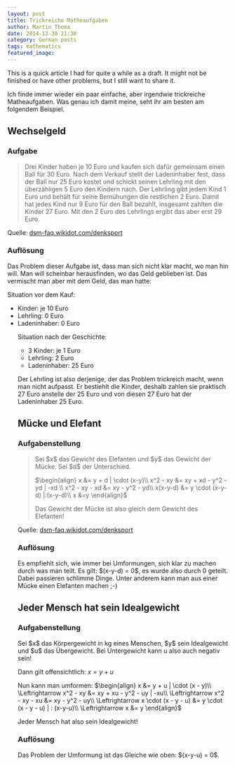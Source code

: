 ```yaml
---
layout: post
title: Trickreiche Matheaufgaben
author: Martin Thoma
date: 2014-12-30 21:30
category: German posts
tags: mathematics
featured_image: 
---
```


<div class="info">This is a quick article I had for quite a while as a draft.
It might not be finished or have other problems, but I still want to share
it.</div>

Ich finde immer wieder ein paar einfache, aber irgendwie trickreiche Matheaufgaben. Was genau ich damit meine, seht ihr am besten am folgendem Beispiel.

<h2>Wechselgeld</h2>
<h3>Aufgabe</h3>
<blockquote>Drei Kinder haben je 10 Euro und kaufen sich dafür gemeinsam einen Ball für 30 Euro. Nach dem Verkauf stellt der Ladeninhaber fest, dass der Ball nur 25 Euro kostet und schickt seinen Lehrling mit den überzähligen 5 Euro den Kindern nach. Der Lehrling gibt jedem Kind 1 Euro und behält für seine Bemühungen die restlichen 2 Euro. Damit hat jedes Kind nur 9 Euro für den Ball bezahlt, insgesamt zahlten die Kinder 27 Euro. Mit den 2 Euro des Lehrlings ergibt das aber erst 29 Euro.</blockquote>
Quelle: <a href="http://dsm-faq.wikidot.com/denksport">dsm-faq.wikidot.com/denksport</a>

<h3>Auflösung</h3>
Das Problem dieser Aufgabe ist, dass man sich nicht klar macht, wo man hin will. Man will scheinbar herausfinden, wo das Geld geblieben ist. Das vermischt man aber mit dem Geld, das man hatte:

Situation vor dem Kauf:
<ul>
<li>Kinder: je 10 Euro</li>
<li>Lehrling: 0 Euro</li>
<li>Ladeninhaber: 0 Euro</li>

Situation nach der Geschichte:
<ul>
<li>3 Kinder: je 1 Euro</li>
<li>Lehrling: 2 Euro</li>
<li>Ladeninhaber: 25 Euro</li>
</ul>

Der Lehrling ist also derjenige, der das Problem trickreich macht, wenn man nicht aufpasst. Er bestiehlt die Kinder, deshalb zahlen sie praktisch 27 Euro anstelle der 25 Euro und von diesen 27 Euro hat der Ladeninhaber 25 Euro.

<h2>Mücke und Elefant</h2>
<h3>Aufgabenstellung</h3>
<blockquote>Sei $x$ das Gewicht des Elefanten und $y$ das Gewicht der Mücke. Sei $d$ der Unterschied.<br/>

$\begin{align}
x             &= y + d | \cdot (x-y)\\
x^2 - xy      &= xy + xd - y^2 - yd | -xd \\
x^2 - xy - xd &= xy - y^2 - yd\\
x(x-y-d)      &= y \cdot (x-y-d) |:(x-y-d)\\
x             &=y
\end{align}$

Das Gewicht der Mücke ist also gleich dem Gewicht des Elefanten!</blockquote>
Quelle: <a href="http://dsm-faq.wikidot.com/denksport">dsm-faq.wikidot.com/denksport</a>

<h3>Auflösung</h3>
Es empfiehlt sich, wie immer bei Umformungen, sich klar zu machen durch was man teilt. Es gilt: $(x-y-d) = 0$, es wurde also durch 0 geteilt. Dabei passieren schlimme Dinge. Unter anderem kann man aus einer Mücke einen Elefanten machen ;-)

<h2>Jeder Mensch hat sein Idealgewicht</h2>
<h3>Aufgabenstellung</h3>
Sei $x$ das Körpergewicht in kg eines Menschen, $y$ sein Idealgewicht und $u$ das Übergewicht. Bei Untergewicht kann u also auch negativ sein!

Dann gilt offensichtlich:
$x = y + u$

Nun kann man umformen:
$\begin{align}
                x             &= y + u | \cdot (x - y)\\
\Leftrightarrow x^2 - xy      &= xy + xu - y^2 - uy | -xu\\
\Leftrightarrow x^2 - xy - xu &= xy - y^2 - uy\\
\Leftrightarrow x \cdot (x - y - u) &= y \cdot (x - y - u) | : (x-y-u)\\
\Leftrightarrow x &= y
\end{align}$

Jeder Mensch hat also sein Idealgewicht!

<h3>Auflösung</h3>
Das Problem der Umformung ist das Gleiche wie oben: $(x-y-u) = 0$.